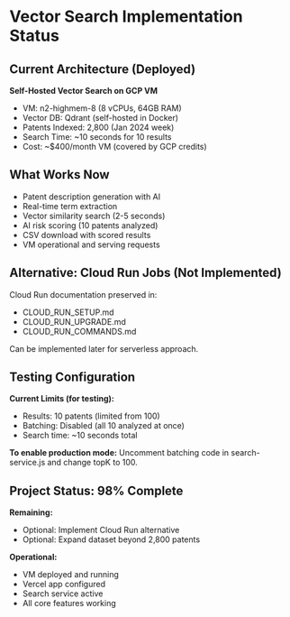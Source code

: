 # Vector Search Implementation Status

## Current Architecture (Deployed)

**Self-Hosted Vector Search on GCP VM**
- VM: n2-highmem-8 (8 vCPUs, 64GB RAM)
- Vector DB: Qdrant (self-hosted in Docker)
- Patents Indexed: 2,800 (Jan 2024 week)
- Search Time: ~10 seconds for 10 results
- Cost: ~$400/month VM (covered by GCP credits)

## What Works Now

- Patent description generation with AI
- Real-time term extraction
- Vector similarity search (2-5 seconds)
- AI risk scoring (10 patents analyzed)
- CSV download with scored results
- VM operational and serving requests

## Alternative: Cloud Run Jobs (Not Implemented)

Cloud Run documentation preserved in:
- CLOUD_RUN_SETUP.md
- CLOUD_RUN_UPGRADE.md  
- CLOUD_RUN_COMMANDS.md

Can be implemented later for serverless approach.

## Testing Configuration

**Current Limits (for testing):**
- Results: 10 patents (limited from 100)
- Batching: Disabled (all 10 analyzed at once)
- Search time: ~10 seconds total

**To enable production mode:**
Uncomment batching code in search-service.js and change topK to 100.

## Project Status: 98% Complete

**Remaining:**
- Optional: Implement Cloud Run alternative
- Optional: Expand dataset beyond 2,800 patents

**Operational:**
- VM deployed and running
- Vercel app configured
- Search service active
- All core features working
